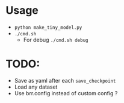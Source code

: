 # Usage

- `python make_tiny_model.py`
- `./cmd.sh` 
    - For debug `./cmd.sh debug`

# TODO:

- Save as yaml after each `save_checkpoint`
- Load any dataset
- Use brr.config instead of custom config ?